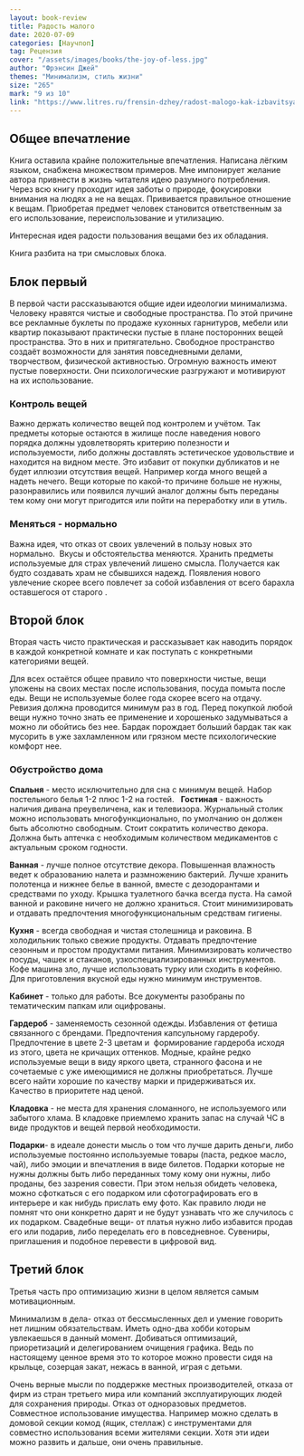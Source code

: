 ```yaml
---
layout: book-review
title: Радость малого
date: 2020-07-09
categories: [Научпоп]
tag: Рецензия
cover: "/assets/images/books/the-joy-of-less.jpg"
author: "Фрэнсин Джей"
themes: "Минимализм, стиль жизни"
size: "265"
mark: "9 из 10"
link: "https://www.litres.ru/frensin-dzhey/radost-malogo-kak-izbavitsya-ot-hlama-privesti-sebya-v-poryadok-i-nachat-zhit/chitat-onlayn/"
---
```

## Общее впечатление
Книга оставила крайне положительные впечатления. Написана лёгким языком, снабжена множеством примеров. Мне импонирует желание автора привнести в жизнь читателя идею разумного потребления. Через всю книгу проходит идея заботы о природе, фокусировки внимания на людях а не на вещах. Прививается правильное отношение к вещам. Приобретая предмет человек становится ответственным за его использование, переиспользование и утилизацию. 

Интересная идея радости пользования вещами без их обладания.

Книга разбита на три смысловых блока.

## Блок первый
В первой части рассказываются общие идеи идеологии минимализма. Человеку нравятся чистые и свободные пространства. По этой причине все рекламные буклеты по продаже кухонных гарнитуров, мебели или квартир показывают практически пустые в плане посторонних вещей пространства. Это в них и притягательно. Свободное пространство создаёт возможности для занятия повседневными делами, творчеством, физической активностью. Огромную важность имеют пустые поверхности. Они психологические разгружают и мотивируют на их использование. 

### Контроль вещей

Важно держать количество вещей под контролем и учётом. Так предметы которые остаются в жилище после наведения нового порядка должны удовлетворять критерию полезности и используемости, либо должны доставлять эстетическое удовольствие и находится на видном месте. Это избавит от покупки дубликатов и не будет иллюзии отсутствия вещей. Например когда много вещей а надеть нечего.
Вещи которые по какой-то причине больше не нужны, разонравились или появился лучший аналог должны быть переданы тем кому они могут пригодится или пойти на переработку или в утиль.

### Меняться - нормально
Важна идея, что отказ от своих увлечений в пользу новых это нормально.  Вкусы и обстоятельства меняются. Хранить предметы используемые для страх увлечений лишено смысла. Получается как будто создавать храм не сбывшихся надежд. Появления нового увлечение скорее всего повлечет за собой избавления от всего барахла оставшегося от старого .

## Второй блок

Вторая часть чисто практическая и рассказывает как наводить порядок в каждой конкретной комнате и как поступать с конкретными категориями вещей.

Для всех остаётся общее правило что поверхности чистые, вещи уложены на своих местах после использования, посуда помыта после еды. Вещи не используемые более года скорее всего на отдачу. Ревизия должна проводится минимум раз в год. Перед покупкой любой вещи нужно точно знать ее применение и хорошенько задумываться а можно ли обойтись без нее. Бардак порождает больший бардак так как мусорить в уже захламленном или грязном месте психологические комфорт нее.

### Обустройство дома

**Спальня** - место исключительно для сна с минимум вещей. Набор постельного белья 1-2 плюс 1-2 на гостей.
 
**Гостиная** - важность наличия дивана преувеличена, как и телевизора. Журнальный столик можно использовать многофункционально, по умолчанию он должен быть абсолютно свободным. Стоит сократить количество декора. Должна быть аптечка с необходимым количеством медикаментов с актуальным сроком годности.

**Ванная** - лучше полное отсутствие декора. Повышенная влажность ведет к образованию налета и размножению бактерий. Лучше хранить полотенца и нижнее белье в ванной, вместе с дезодорантами и средствами по уходу. Крышка туалетного бачка всегда пуста. На самой ванной и раковине ничего не должно храниться. Стоит минимизировать и отдавать предпочтения многофункциональным средствам гигиены.

**Кухня** - всегда свободная и чистая столешница и раковина. В холодильник только свежие продукты. Отдавать предпочтение сезонным и простом продуктами питания. Минимизировать количество посуды, чашек и стаканов, узкоспециализированных инструментов. Кофе машина зло, лучше использовать турку или сходить в кофейню. Для приготовления вкусной еды нужно минимум инструментов.

**Кабинет** - только для работы. Все документы разобраны по тематическим папкам или оцифрованы.

**Гардероб** - заменяемость сезонной одежды. Избавления от фетиша связанного с брендами. Предпочтения капсульному гардеробу. Предпочтение в цвете 2-3 цветам и  формирование гардероба исходя из этого, цвета не кричащих оттенков. Модные, крайне редко используемые вещи в виду яркого цвета, странного фасона и не сочетаемые с уже имеющимися не должны приобретаться. Лучше всего найти хорошие по качеству марки и придерживаться их. Качество в приоритете над ценой.

**Кладовка** - не места для хранения сломанного, не используемого или забытого хлама. В кладовке приемлемо хранить запас на случай ЧС в виде продуктов и вещей первой необходимости.

**Подарки**- в идеале донести мысль о том что лучше дарить деньги, либо используемые постоянно используемые товары (паста, редкое масло, чай), либо эмоции и впечатления в виде билетов. Подарки которые не нужны должны быть либо переданных тому кому они нужны, либо проданы, без зазрения совести. При этом нельзя обидеть человека, можно сфоткаться с его подарком или сфотографировать его в интерьере и как нибудь прислать ему фото. Как правило люди не помнят что они конкретно дарят и не будут узнавать что же случилось с их подарком.
Свадебные вещи- от платья нужно либо избавится продав его или подарив, либо переделать его в повседневное. Сувениры, приглашения и подобное перевести в цифровой вид.

## Третий блок

Третья часть про оптимизацию жизни в целом является самым мотивационным.

Минимализм в дела- отказ от бессмысленных дел и умение говорить нет лишним обязательствам. Иметь одно-два хобби которым увлекаешься в данный момент. Добиваться оптимизаций, приоретизаций и делегированием очищения графика. Ведь по настоящему ценное время это то которое можно провести сидя на крыльце, созерцая закат, нежась в ванной, играя с детьми.

Очень верные мысли по поддержке местных производителей, отказа от фирм из стран третьего мира или компаний эксплуатирующих людей для сохранения природы. Отказ от одноразовых предметов. Совместное использование имущества. Например можно сделать в домовой секции комод (ящик, стеллаж) с инструментами для совместно использования всеми жителями секции. Хотя эти идеи можно развить и дальше, они очень правильные.